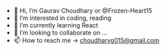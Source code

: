 - 👋 Hi, I’m Gaurav Choudhary or @Frozen-Heart15
- 👀 I’m interested in coding, reading
- 🌱 I’m currently learning React
- 💞️ I’m looking to collaborate on ...
- 📫 How to reach me -> choudharyg015@gmail.com

<!---
Frozen-Heart15/Frozen-Heart15 is a ✨ special ✨ repository because its `README.md` (this file) appears on your GitHub profile.
You can click the Preview link to take a look at your changes.
--->
